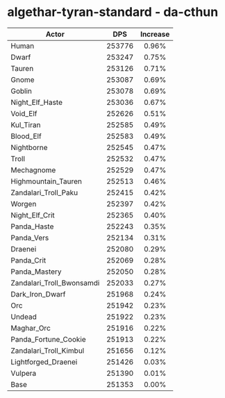 # algethar-tyran-standard - da-cthun
| Actor | DPS | Increase |
|---|:---:|:---:|
|Human|253776|0.96%|
|Dwarf|253247|0.75%|
|Tauren|253126|0.71%|
|Gnome|253087|0.69%|
|Goblin|253078|0.69%|
|Night_Elf_Haste|253036|0.67%|
|Void_Elf|252626|0.51%|
|Kul_Tiran|252585|0.49%|
|Blood_Elf|252583|0.49%|
|Nightborne|252545|0.47%|
|Troll|252532|0.47%|
|Mechagnome|252529|0.47%|
|Highmountain_Tauren|252513|0.46%|
|Zandalari_Troll_Paku|252415|0.42%|
|Worgen|252397|0.42%|
|Night_Elf_Crit|252365|0.40%|
|Panda_Haste|252243|0.35%|
|Panda_Vers|252134|0.31%|
|Draenei|252080|0.29%|
|Panda_Crit|252069|0.28%|
|Panda_Mastery|252050|0.28%|
|Zandalari_Troll_Bwonsamdi|252033|0.27%|
|Dark_Iron_Dwarf|251968|0.24%|
|Orc|251942|0.23%|
|Undead|251922|0.23%|
|Maghar_Orc|251916|0.22%|
|Panda_Fortune_Cookie|251913|0.22%|
|Zandalari_Troll_Kimbul|251656|0.12%|
|Lightforged_Draenei|251426|0.03%|
|Vulpera|251390|0.01%|
|Base|251353|0.00%|
